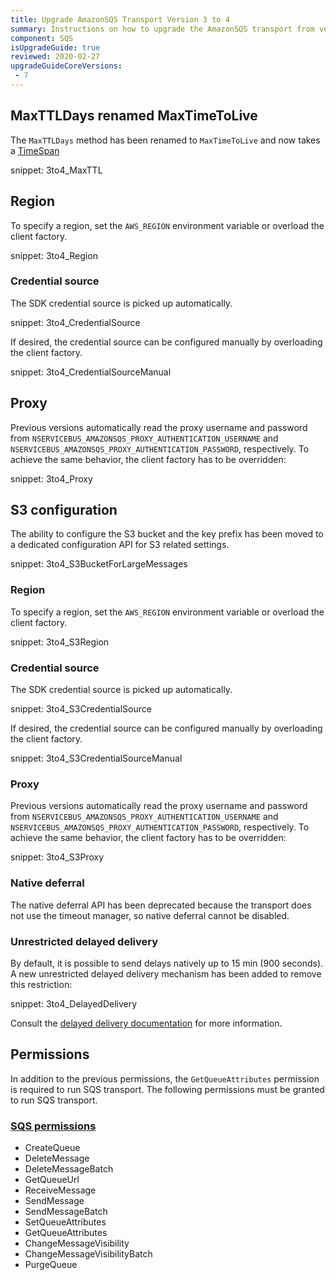 ```yaml
---
title: Upgrade AmazonSQS Transport Version 3 to 4
summary: Instructions on how to upgrade the AmazonSQS transport from version 3 to 4
component: SQS
isUpgradeGuide: true
reviewed: 2020-02-27
upgradeGuideCoreVersions:
 - 7
---
```


## MaxTTLDays renamed MaxTimeToLive

The `MaxTTLDays` method has been renamed to `MaxTimeToLive` and now takes a [TimeSpan](https://msdn.microsoft.com/en-us/library/system.timespan.aspx)

snippet: 3to4_MaxTTL

## Region

To specify a region, set the `AWS_REGION` environment variable or overload the client factory.

snippet: 3to4_Region

### Credential source

The SDK credential source is picked up automatically.

snippet: 3to4_CredentialSource

If desired, the credential source can be configured manually by overloading the client factory.

snippet: 3to4_CredentialSourceManual

## Proxy

Previous versions automatically read the proxy username and password from `NSERVICEBUS_AMAZONSQS_PROXY_AUTHENTICATION_USERNAME` and `NSERVICEBUS_AMAZONSQS_PROXY_AUTHENTICATION_PASSWORD`, respectively. To achieve the same behavior, the client factory has to be overridden:

snippet: 3to4_Proxy

## S3 configuration

The ability to configure the S3 bucket and the key prefix has been moved to a dedicated configuration API for S3 related settings.

snippet: 3to4_S3BucketForLargeMessages

### Region

To specify a region, set the `AWS_REGION` environment variable or overload the client factory.

snippet: 3to4_S3Region

### Credential source

The SDK credential source is picked up automatically.

snippet: 3to4_S3CredentialSource

If desired, the credential source can be configured manually by overloading the client factory.

snippet: 3to4_S3CredentialSourceManual

### Proxy

Previous versions automatically read the proxy username and password from `NSERVICEBUS_AMAZONSQS_PROXY_AUTHENTICATION_USERNAME` and `NSERVICEBUS_AMAZONSQS_PROXY_AUTHENTICATION_PASSWORD`, respectively. To achieve the same behavior, the client factory has to be overridden:

snippet: 3to4_S3Proxy

### Native deferral

The native deferral API has been deprecated because the transport does not use the timeout manager, so native deferral cannot be disabled.

### Unrestricted delayed delivery

By default, it is possible to send delays natively up to 15 min (900 seconds). A new unrestricted delayed delivery mechanism has been added to remove this restriction:

snippet: 3to4_DelayedDelivery

Consult the [delayed delivery documentation](/transports/sqs/delayed-delivery.md) for more information.

## Permissions

In addition to the previous permissions, the `GetQueueAttributes` permission is required to run SQS transport. The following permissions must be granted to run SQS transport.

### [SQS permissions](https://docs.aws.amazon.com/AWSSimpleQueueService/latest/SQSDeveloperGuide/sqs-api-permissions-reference.html)

 * CreateQueue
 * DeleteMessage
 * DeleteMessageBatch
 * GetQueueUrl
 * ReceiveMessage
 * SendMessage
 * SendMessageBatch
 * SetQueueAttributes
 * GetQueueAttributes
 * ChangeMessageVisibility
 * ChangeMessageVisibilityBatch
 * PurgeQueue